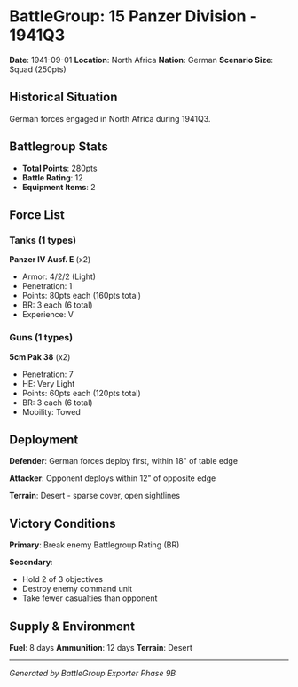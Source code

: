 # BattleGroup: 15 Panzer Division - 1941Q3

**Date**: 1941-09-01
**Location**: North Africa
**Nation**: German
**Scenario Size**: Squad (250pts)

## Historical Situation

German forces engaged in North Africa during 1941Q3.

## Battlegroup Stats

- **Total Points**: 280pts
- **Battle Rating**: 12
- **Equipment Items**: 2

## Force List

### Tanks (1 types)

**Panzer IV Ausf. E** (x2)
- Armor: 4/2/2 (Light)
- Penetration: 1
- Points: 80pts each (160pts total)
- BR: 3 each (6 total)
- Experience: V

### Guns (1 types)

**5cm Pak 38** (x2)
- Penetration: 7
- HE: Very Light
- Points: 60pts each (120pts total)
- BR: 3 each (6 total)
- Mobility: Towed


## Deployment

**Defender**: German forces deploy first, within 18" of table edge

**Attacker**: Opponent deploys within 12" of opposite edge

**Terrain**: Desert - sparse cover, open sightlines

## Victory Conditions

**Primary**: Break enemy Battlegroup Rating (BR)

**Secondary**:
- Hold 2 of 3 objectives
- Destroy enemy command unit
- Take fewer casualties than opponent

## Supply & Environment

**Fuel**: 8 days
**Ammunition**: 12 days
**Terrain**: Desert

---

*Generated by BattleGroup Exporter Phase 9B*
